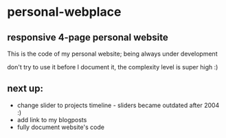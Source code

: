 # personal-webplace
## responsive 4-page personal website

This is the code of my personal website; being always under development 

don't try to use it before I document it, the complexity level is super high :)

**next up**: 
-------------------------------

* change slider to projects timeline - sliders became outdated after 2004 :)
* add link to my blogposts
* fully document website's code
